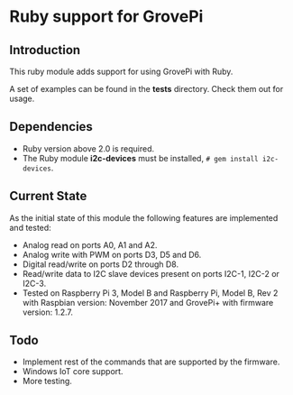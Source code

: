 # Ruby support for GrovePi

## Introduction
This ruby module adds support for using GrovePi with Ruby.

A set of examples can be found in the **tests** directory.
Check them out for usage.

## Dependencies
* Ruby version above 2.0 is required.
* The Ruby module **i2c-devices** must be installed, ```# gem install i2c-devices```.

## Current State
As the initial state of this module the following features are implemented and tested:

* Analog read on ports A0, A1 and A2.
* Analog write with PWM on ports D3, D5 and D6.
* Digital read/write on ports D2 through D8.
* Read/write data to I2C slave devices present on ports I2C-1, I2C-2 or I2C-3.
* Tested on Raspberry Pi 3, Model B and Raspberry Pi, Model B, Rev 2
  with Raspbian version: November 2017 and GrovePi+ with firmware version: 1.2.7.

## Todo

* Implement rest of the commands that are supported by the firmware.
* Windows IoT core support.
* More testing.
